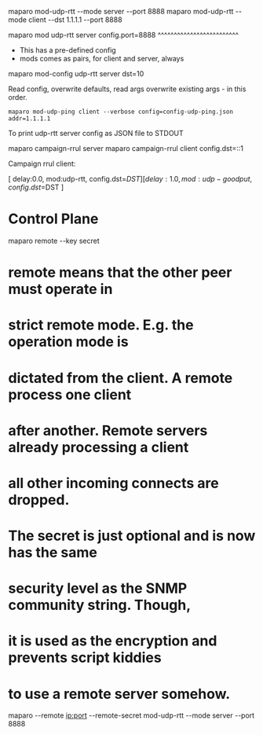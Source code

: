 
maparo mod-udp-rtt --mode server --port 8888
maparo mod-udp-rtt --mode client --dst 1.1.1.1 --port 8888


maparo mod udp-rtt server config.port=8888
^^^^^^^^^^^^^^^^^^^^^^^^^
- This has a pre-defined config
- mods comes as pairs, for client and server, always


maparo mod-config udp-rtt server dst=10

Read config, overwrite defaults, read args overwrite existing args - in this
order.

```
maparo mod-udp-ping client --verbose config=config-udp-ping.json addr=1.1.1.1
```

To print udp-rtt server config as JSON file to STDOUT


maparo campaign-rrul server
maparo campaign-rrul client config.dst=::1

Campaign rrul client:

[ delay:0.0, mod:udp-rtt, config.dst=$DST ]
[ delay:1.0, mod:udp-goodput, config.dst=$DST ]




# Control Plane

maparo remote --key secret

# remote means that the other peer must operate in
# strict remote mode. E.g. the operation mode is
# dictated from the client. A remote process one client
# after another. Remote servers already processing a client
# all other incoming connects are dropped.
#
# The secret is just optional and is now has the same
# security level as the SNMP community string. Though,
# it is used as the encryption and prevents script kiddies
# to use a remote server somehow.
maparo --remote <ip:port> --remote-secret <secret> mod-udp-rtt --mode server --port 8888
